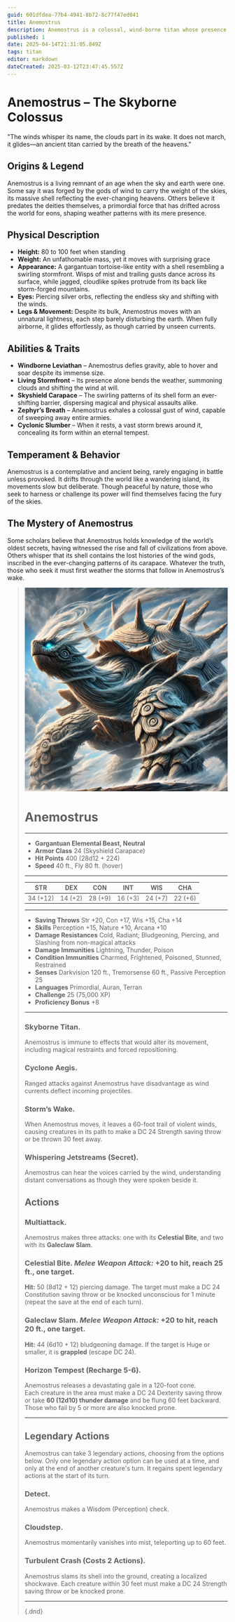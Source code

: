 ```yaml
---
guid: 601dfdea-77b4-4941-8b72-8c77f47ed041
title: Anemostrus
description: Anemostrus is a colossal, wind-borne titan whose presence shapes the weather and holds ancient secrets within its swirling shell.
published: 1
date: 2025-04-14T21:31:05.849Z
tags: titan
editor: markdown
dateCreated: 2025-03-12T23:47:45.557Z
---
```


# Anemostrus – The Skyborne Colossus  
"The winds whisper its name, the clouds part in its wake. It does not march, it glides—an ancient titan carried by the breath of the heavens."

## Origins & Legend  
Anemostrus is a living remnant of an age when the sky and earth were one. Some say it was forged by the gods of wind to carry the weight of the skies, its massive shell reflecting the ever-changing heavens. Others believe it predates the deities themselves, a primordial force that has drifted across the world for eons, shaping weather patterns with its mere presence.

## Physical Description  
- **Height:** 80 to 100 feet when standing  
- **Weight:** An unfathomable mass, yet it moves with surprising grace  
- **Appearance:** A gargantuan tortoise-like entity with a shell resembling a swirling stormfront. Wisps of mist and trailing gusts dance across its surface, while jagged, cloudlike spikes protrude from its back like storm-forged mountains.  
- **Eyes:** Piercing silver orbs, reflecting the endless sky and shifting with the winds.  
- **Legs & Movement:** Despite its bulk, Anemostrus moves with an unnatural lightness, each step barely disturbing the earth. When fully airborne, it glides effortlessly, as though carried by unseen currents.  

## Abilities & Traits  
- **Windborne Leviathan** – Anemostrus defies gravity, able to hover and soar despite its immense size.  
- **Living Stormfront** – Its presence alone bends the weather, summoning clouds and shifting the wind at will.  
- **Skyshield Carapace** – The swirling patterns of its shell form an ever-shifting barrier, dispersing magical and physical assaults alike.  
- **Zephyr’s Breath** – Anemostrus exhales a colossal gust of wind, capable of sweeping away entire armies.  
- **Cyclonic Slumber** – When it rests, a vast storm brews around it, concealing its form within an eternal tempest.  

## Temperament & Behavior  
Anemostrus is a contemplative and ancient being, rarely engaging in battle unless provoked. It drifts through the world like a wandering island, its movements slow but deliberate. Though peaceful by nature, those who seek to harness or challenge its power will find themselves facing the fury of the skies.

## The Mystery of Anemostrus  
Some scholars believe that Anemostrus holds knowledge of the world’s oldest secrets, having witnessed the rise and fall of civilizations from above. Others whisper that its shell contains the lost histories of the wind gods, inscribed in the ever-changing patterns of its carapace. Whatever the truth, those who seek it must first weather the storms that follow in Anemostrus’s wake.

> ![anemostrus.webp](/images/characters/anemostrus.webp)
># Anemostrus  
>---  
>- **Gargantuan Elemental Beast, Neutral**  
>- **Armor Class** 24 (Skyshield Carapace)  
>- **Hit Points** 400 (28d12 + 224)  
>- **Speed** 40 ft., Fly 80 ft. (hover)  
>---  
>|STR|DEX|CON|INT|WIS|CHA|  
>|---|---|---|---|---|---|  
>|34 (+12)|14 (+2)|28 (+9)|16 (+3)|24 (+7)|22 (+6)|  
>---  
>- **Saving Throws** Str +20, Con +17, Wis +15, Cha +14  
>- **Skills** Perception +15, Nature +10, Arcana +10  
>- **Damage Resistances** Cold, Radiant; Bludgeoning, Piercing, and Slashing from non-magical attacks  
>- **Damage Immunities** Lightning, Thunder, Poison  
>- **Condition Immunities** Charmed, Frightened, Poisoned, Stunned, Restrained  
>- **Senses** Darkvision 120 ft., Tremorsense 60 ft., Passive Perception 25  
>- **Languages** Primordial, Auran, Terran  
>- **Challenge** 25 (75,000 XP)  
>- **Proficiency Bonus** +8  
>---  
>
>### **Skyborne Titan.**  
>Anemostrus is immune to effects that would alter its movement, including magical restraints and forced repositioning.  
>
>### **Cyclone Aegis.**  
>Ranged attacks against Anemostrus have disadvantage as wind currents deflect incoming projectiles.  
>
>### **Storm’s Wake.**  
>When Anemostrus moves, it leaves a 60-foot trail of violent winds, causing creatures in its path to make a DC 24 Strength saving throw or be thrown 30 feet away.  
>
>### **Whispering Jetstreams (Secret).**  
>Anemostrus can hear the voices carried by the wind, understanding distant conversations as though they were spoken beside it.  
>
>## **Actions**  
>### **Multiattack.**  
>Anemostrus makes three attacks: one with its **Celestial Bite**, and two with its **Galeclaw Slam**.  
>
>### **Celestial Bite.** *Melee Weapon Attack:* +20 to hit, reach 25 ft., one target.  
>**Hit:** 50 (8d12 + 12) piercing damage. The target must make a DC 24 Constitution saving throw or be knocked unconscious for 1 minute (repeat the save at the end of each turn).  
>
>### **Galeclaw Slam.** *Melee Weapon Attack:* +20 to hit, reach 20 ft., one target.  
>**Hit:** 44 (6d10 + 12) bludgeoning damage. If the target is Huge or smaller, it is **grappled** (escape DC 24).  
>
>### **Horizon Tempest (Recharge 5-6).**  
>Anemostrus releases a devastating gale in a 120-foot cone.  
>Each creature in the area must make a DC 24 Dexterity saving throw or take **60 (12d10) thunder damage** and be flung 60 feet backward. Those who fail by 5 or more are also knocked prone.  
>
>---
>
>## **Legendary Actions**  
>Anemostrus can take 3 legendary actions, choosing from the options below. Only one legendary action option can be used at a time, and only at the end of another creature's turn. It regains spent legendary actions at the start of its turn.  
>
>### **Detect.**  
>Anemostrus makes a Wisdom (Perception) check.  
>
>### **Cloudstep.**  
>Anemostrus momentarily vanishes into mist, teleporting up to 60 feet.  
>
>### **Turbulent Crash (Costs 2 Actions).**  
>Anemostrus slams its shell into the ground, creating a localized shockwave. Each creature within 30 feet must make a DC 24 Strength saving throw or be knocked prone.  
>
>---
>
>{.dnd}
